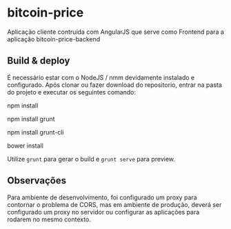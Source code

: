 # bitcoin-price

Aplicação cliente contruída com AngularJS que serve como Frontend para a aplicação bitcoin-price-backend

## Build & deploy

É necessário estar com o NodeJS / nmm devidamente instalado e configurado.
Após clonar ou fazer download do repositorio, entrar na pasta do projeto e executar os seguintes comando:

npm install

npm install grunt

npm install grunt-cli

bower install 

Utilize `grunt` para gerar o build e `grunt serve` para preview.

## Observações

Para ambiente de desenvolvimento, foi configurado um proxy para contornar o problema de CORS, mas em ambiente de 
produção, deverá ser configurado um proxy no servidor ou configurar as aplicações para rodarem no mesmo contexto.

